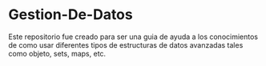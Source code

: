 # Gestion-De-Datos
Este repositorio fue creado para ser una guia de ayuda a los conocimientos de como usar diferentes tipos de estructuras de datos avanzadas tales como objeto, sets, maps, etc.
